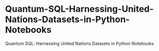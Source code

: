 # Quantum-SQL-Harnessing-United-Nations-Datasets-in-Python-Notebooks
Quantum SQL: Harnessing United Nations Datasets in Python Notebooks
